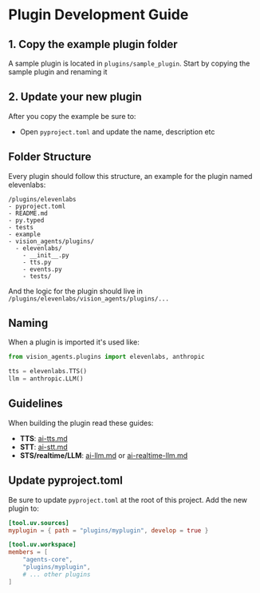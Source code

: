 
# Plugin Development Guide

## 1. Copy the example plugin folder

A sample plugin is located in `plugins/sample_plugin`. Start by copying the sample plugin and renaming it

## 2. Update your new plugin

After you copy the example be sure to:

- Open `pyproject.toml` and update the name, description etc

## Folder Structure

Every plugin should follow this structure, an example for the plugin named elevenlabs:

```
/plugins/elevenlabs
- pyproject.toml
- README.md
- py.typed
- tests
- example
- vision_agents/plugins/
  - elevenlabs/
    - __init__.py
    - tts.py
    - events.py
    - tests/
```

And the logic for the plugin should live in `/plugins/elevenlabs/vision_agents/plugins/...`

## Naming

When a plugin is imported it's used like:

```python
from vision_agents.plugins import elevenlabs, anthropic

tts = elevenlabs.TTS()
llm = anthropic.LLM()
```

## Guidelines

When building the plugin read these guides:

- **TTS**: [ai-tts.md](ai-tts.md)
- **STT**: [ai-stt.md](ai-stt.md)  
- **STS/realtime/LLM**: [ai-llm.md](ai-llm.md) or [ai-realtime-llm.md](ai-realtime-llm.md)

## Update pyproject.toml

Be sure to update `pyproject.toml` at the root of this project. Add the new plugin to:

```toml
[tool.uv.sources]
myplugin = { path = "plugins/myplugin", develop = true }

[tool.uv.workspace]
members = [
    "agents-core",
    "plugins/myplugin",
    # ... other plugins
]
```